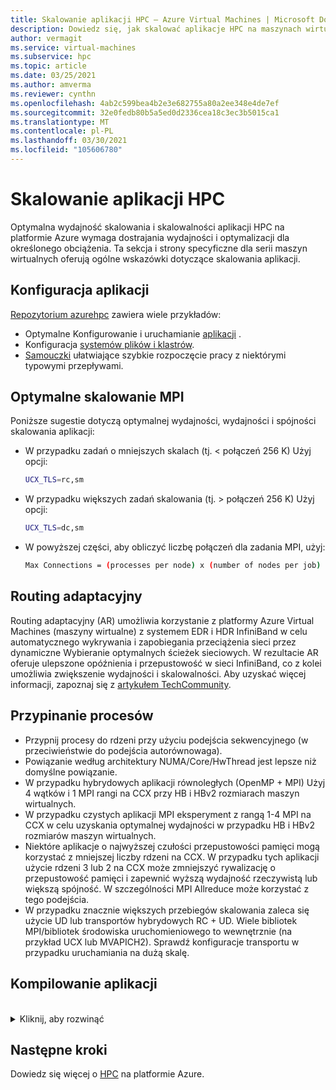 ```yaml
---
title: Skalowanie aplikacji HPC — Azure Virtual Machines | Microsoft Docs
description: Dowiedz się, jak skalować aplikacje HPC na maszynach wirtualnych platformy Azure.
author: vermagit
ms.service: virtual-machines
ms.subservice: hpc
ms.topic: article
ms.date: 03/25/2021
ms.author: amverma
ms.reviewer: cynthn
ms.openlocfilehash: 4ab2c599bea4b2e3e682755a80a2ee348e4de7ef
ms.sourcegitcommit: 32e0fedb80b5a5ed0d2336cea18c3ec3b5015ca1
ms.translationtype: MT
ms.contentlocale: pl-PL
ms.lasthandoff: 03/30/2021
ms.locfileid: "105606780"
---
```

# <a name="scaling-hpc-applications"></a>Skalowanie aplikacji HPC

Optymalna wydajność skalowania i skalowalności aplikacji HPC na platformie Azure wymaga dostrajania wydajności i optymalizacji dla określonego obciążenia. Ta sekcja i strony specyficzne dla serii maszyn wirtualnych oferują ogólne wskazówki dotyczące skalowania aplikacji.

## <a name="application-setup"></a>Konfiguracja aplikacji
[Repozytorium azurehpc](https://github.com/Azure/azurehpc) zawiera wiele przykładów:
- Optymalne Konfigurowanie i uruchamianie [aplikacji](https://github.com/Azure/azurehpc/tree/master/apps) .
- Konfiguracja [systemów plików i klastrów](https://github.com/Azure/azurehpc/tree/master/examples).
- [Samouczki](https://github.com/Azure/azurehpc/tree/master/tutorials) ułatwiające szybkie rozpoczęcie pracy z niektórymi typowymi przepływami.

## <a name="optimally-scaling-mpi"></a>Optymalne skalowanie MPI 

Poniższe sugestie dotyczą optymalnej wydajności, wydajności i spójności skalowania aplikacji:

- W przypadku zadań o mniejszych skalach (tj. < połączeń 256 K) Użyj opcji:
   ```bash
   UCX_TLS=rc,sm
   ```

- W przypadku większych zadań skalowania (tj. > połączeń 256 K) Użyj opcji:
   ```bash
   UCX_TLS=dc,sm
   ```

- W powyższej części, aby obliczyć liczbę połączeń dla zadania MPI, użyj:
   ```bash
   Max Connections = (processes per node) x (number of nodes per job) x (number of nodes per job) 
   ```

## <a name="adaptive-routing"></a>Routing adaptacyjny
Routing adaptacyjny (AR) umożliwia korzystanie z platformy Azure Virtual Machines (maszyny wirtualne) z systemem EDR i HDR InfiniBand w celu automatycznego wykrywania i zapobiegania przeciążenia sieci przez dynamiczne Wybieranie optymalnych ścieżek sieciowych. W rezultacie AR oferuje ulepszone opóźnienia i przepustowość w sieci InfiniBand, co z kolei umożliwia zwiększenie wydajności i skalowalności. Aby uzyskać więcej informacji, zapoznaj się z [artykułem TechCommunity](https://techcommunity.microsoft.com/t5/azure-compute/adaptive-routing-on-azure-hpc/ba-p/1205217).

## <a name="process-pinning"></a>Przypinanie procesów

- Przypnij procesy do rdzeni przy użyciu podejścia sekwencyjnego (w przeciwieństwie do podejścia autorównowaga). 
- Powiązanie według architektury NUMA/Core/HwThread jest lepsze niż domyślne powiązanie.
- W przypadku hybrydowych aplikacji równoległych (OpenMP + MPI) Użyj 4 wątków i 1 MPI rangi na CCX przy HB i HBv2 rozmiarach maszyn wirtualnych.
- W przypadku czystych aplikacji MPI eksperyment z rangą 1-4 MPI na CCX w celu uzyskania optymalnej wydajności w przypadku HB i HBv2 rozmiarów maszyn wirtualnych.
- Niektóre aplikacje o najwyższej czułości przepustowości pamięci mogą korzystać z mniejszej liczby rdzeni na CCX. W przypadku tych aplikacji użycie rdzeni 3 lub 2 na CCX może zmniejszyć rywalizację o przepustowość pamięci i zapewnić wyższą wydajność rzeczywistą lub większą spójność. W szczególności MPI Allreduce może korzystać z tego podejścia.
- W przypadku znacznie większych przebiegów skalowania zaleca się użycie UD lub transportów hybrydowych RC + UD. Wiele bibliotek MPI/bibliotek środowiska uruchomieniowego to wewnętrznie (na przykład UCX lub MVAPICH2). Sprawdź konfiguracje transportu w przypadku uruchamiania na dużą skalę.

## <a name="compiling-applications"></a>Kompilowanie aplikacji
<br>
<details>
<summary>Kliknij, aby rozwinąć</summary>

Chociaż nie jest to konieczne, Kompilowanie aplikacji z odpowiednimi flagami optymalizacji zapewnia najlepszą wydajność skalowania na maszynach wirtualnych z serii HB i HC.

### <a name="amd-optimizing-cc-compiler"></a>Kompilator AMD optymalizujący język C/C++

Kompilator AMD optymalizujący kompilator C/C++ (AOCC) oferuje wysoki poziom zaawansowanych optymalizacji, wielowątkowości i obsługi procesora, które obejmują optymalizację globalną, wektoryzacji, analizy międzyprocesowe, przekształcenia pętli i generowanie kodu. Pliki binarne kompilatora AOCC są odpowiednie dla systemów Linux z biblioteką GNU C library (glibc) w wersji 2,17 lub nowszej. Pakiet kompilatora składa się z kompilatora C/C++ (Clang), kompilatora Pascal (FLANG) oraz Pascal frontonu do Clang (sceny Dragon jaja).

### <a name="clang"></a>Clang

Clang to język C, C++ i zamierzenie obsługujący przetwarzanie wstępne, analizowanie, optymalizacja, generowanie kodu, zestaw i łączenie. Clang obsługuje  `-march=znver1` flagę, aby umożliwić optymalne generowanie kodu i dostrajanie dla architektury x86 opartych na architekturze AMD Zen.

### <a name="flang"></a>FLANG

Kompilator FLANG jest ostatnim dodatkiem do pakietu AOCC (dodano 2018 kwietnia) i jest obecnie w wersji wstępnej dla deweloperów do pobrania i przetestowania. W oparciu o Pascal 2008, AMD rozszerza wersję usługi GitHub FLANG ( https://github.com/flang-compiler/flang) . Kompilator FLANG obsługuje wszystkie opcje kompilatora Clang i dodatkową liczbę opcji kompilatora specyficznych dla FLANG.

### <a name="dragonegg"></a>DragonEgg

DragonEgg to wtyczka do usługi w zatoce, która zastępuje optymalizacje i generatory kodu z programu w ramach projektu LLVM. DragonEgg, który jest dostarczany z AOCC współpracuje z usługą współpracy w zatoce — 4.8. x, został przetestowany dla celów x86-32/x86-64 i został pomyślnie użyty na różnych platformach systemu Linux.

GFortran jest rzeczywistym frontonem dla programów Pascal odpowiedzialnych za przetwarzanie, analizowanie i analizę semantyczną generującą reprezentację pośrednią (IR) GIMPLE. DragonEgg jest wtyczką GNU, podłączając do przepływu kompilacji GFortran. Implementuje interfejs API wtyczki GNU. W przypadku architektury wtyczki DragonEgg przechodzi do sterownika kompilatora, co prowadzi do różnych faz kompilacji.  Po wykonaniu instrukcji dotyczących pobierania i instalacji sceny Dragon jaja można wywołać przy użyciu: 

```bash
$ gfortran [gFortran flags] 
   -fplugin=/path/AOCC-1.2-Compiler/AOCC-1.2-     
   FortranPlugin/dragonegg.so [plugin optimization flags]     
   -c xyz.f90 $ clang -O3 -lgfortran -o xyz xyz.o $./xyz
```
   
### <a name="pgi-compiler"></a>Kompilator PGI
PGI Community Edition. 17 został potwierdzony do pracy z procesorem AMD EPYC. Skompilowana przez PGI wersja strumienia zapewnia pełną przepustowość pamięci na platformie. Nowsza wersja Community 18,10 (lis 2018) powinna również być odpowiednia. Poniżej znajduje się przykładowy interfejs wiersza polecenia do kompilatora optymalnie z kompilatorem Intel:

```bash
pgcc $(OPTIMIZATIONS_PGI) $(STACK) -DSTREAM_ARRAY_SIZE=800000000 stream.c -o stream.pgi
```

### <a name="intel-compiler"></a>Kompilator Intel
Intel Compiler Ver. 18 został potwierdzony do pracy z procesorem AMD EPYC. Poniżej znajduje się przykładowy interfejs wiersza polecenia do kompilatora optymalnie z kompilatorem Intel.

```bash
icc -o stream.intel stream.c -DSTATIC -DSTREAM_ARRAY_SIZE=800000000 -mcmodel=large -shared-intel -Ofast –qopenmp
```

### <a name="gcc-compiler"></a>Kompilator w zatoce 
W przypadku platformy HPC procesor AMD zaleca kompilatory w wersji 7,3 lub nowszej. Starsze wersje, takie jak 4.8.5 dołączone do RHEL/CentOS 7,4, nie są zalecane. W wersji 7,3 i nowszej program zapewni znacznie wyższą wydajność testów HPL, HPCG i DGEMM.

```bash
gcc $(OPTIMIZATIONS) $(OMP) $(STACK) $(STREAM_PARAMETERS) stream.c -o stream.gcc
```
</details>

## <a name="next-steps"></a>Następne kroki

Dowiedz się więcej o [HPC](/azure/architecture/topics/high-performance-computing/) na platformie Azure.
